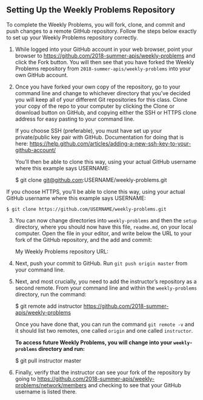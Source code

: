 ## Setting Up the Weekly Problems Repository

To complete the Weekly Problems, you will fork, clone, and commit and push changes to a remote
GitHub repository. Follow the steps below exactly to set up your Weekly Problems repository
correctly.

1. While logged into your GitHub account in your web browser, point your browser to
   https://github.com/2018-summer-apis/weekly-problems and click the Fork button. You will then see
   that you have forked the Weekly Problems repository from `2018-summer-apis/weekly-problems` into
   your own GitHub account.

2. Once you have forked your own copy of the repository, go to your command line and change to
   whichever directory that you’ve decided you will keep all of your different Git repositories for
   this class. Clone your copy of the repo to your computer by clicking the Clone or download button
   on GitHub, and copying either the SSH or HTTPS clone address for easy pasting to your command
   line.

   If you choose SSH (preferable), you must have set up your private/public key pair with GitHub.
   Documentation for doing that is here:
   https://help.github.com/articles/adding-a-new-ssh-key-to-your-github-account/

   You’ll then be able to clone this way, using your actual GitHub username where this example says
   USERNAME:

    $ git clone git@github.com:USERNAME/weekly-problems.git

  If you choose HTTPS, you’ll be able to clone this way, using your actual GitHub username where
  this example says USERNAME:

    $ git clone https://github.com/USERNAME/weekly-problems.git

3. You can now change directories into `weekly-problems` and then the `setup` directory, where you
   should now have this file, `readme.md`, on your local computer. Open the file in your editor,
   and write below the URL to your fork of the GitHub repository, and the add and commit:

   My Weekly Problems repository URL:

4. Next, push your commit to GitHub. Run `git push origin master` from your command line.

5. Next, and most crucially, you need to add the instructor’s repository as a second remote.
   From your command line and within the `weekly-problems` directory, run the command:

    $ git remote add instructor https://github.com/2018-summer-apis/weekly-problems

   Once you have done that, you can run the command `git remote -v` and it should list two remotes,
   one called `origin` and one called `instructor`.

   **To access future Weekly Problems, you will change into your `weekly-problems` directory and
   run:**

    $ git pull instructor master

6. Finally, verify that the instructor can see your fork of the repository by going to
   https://github.com/2018-summer-apis/weekly-problems/network/members and checking to see that your
   GitHub username is listed there.
